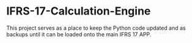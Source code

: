 # IFRS-17-Calculation-Engine

This project serves as a place to keep the Python code updated and as backups until it can be loaded onto the main IFRS 17 APP.


